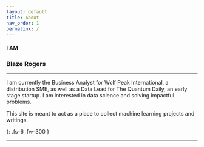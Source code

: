 ```yaml
---
layout: default
title: About
nav_order: 1
permalink: /
---
```


#### I AM

### Blaze Rogers

---

I am currently the Business Analyst for Wolf Peak International, a distribution SME, as well as a Data Lead for The Quantum Daily, an early stage startup. I am interested in data science and solving impactful problems.

This site is meant to act as a place to collect machine learning projects and writings.


{: .fs-6 .fw-300 }

---

